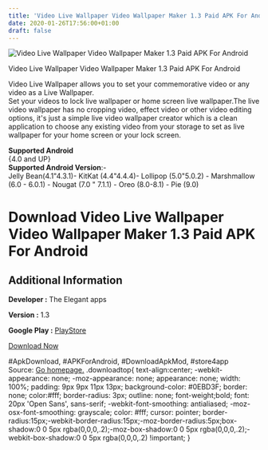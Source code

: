 ```yaml
---
title: 'Video Live Wallpaper Video Wallpaper Maker 1.3 Paid APK For Android'
date: 2020-01-26T17:56:00+01:00
draft: false
---
```


![Video Live Wallpaper Video Wallpaper Maker 1.3 Paid APK For Android](https://i1.wp.com/apkhome.net/wp-content/uploads/2020/01/Video-Live-Wallpaper-Video-Wallpaper-Maker-1.3-Paid.png "Video Live Wallpaper Video Wallpaper Maker 1.3 Paid APK For Android")

  

Video Live Wallpaper Video Wallpaper Maker 1.3 Paid APK For Android

Video Live Wallpaper allows you to set your commemorative video or any video as a Live Wallpaper.  
Set your videos to lock live wallpaper or home screen live wallpaper.The live video wallpaper has no cropping video, effect video or other video editing options, it's just a simple live video wallpaper creator which is a clean application to choose any existing video from your storage to set as live wallpaper for your home screen or your lock screen.

**Supported Android**  
{4.0 and UP}  
**Supported Android Version**:-  
Jelly Bean(4.1"4.3.1)- KitKat (4.4"4.4.4)- Lollipop (5.0"5.0.2) - Marshmallow (6.0 - 6.0.1) - Nougat (7.0 " 7.1.1) - Oreo (8.0-8.1) - Pie (9.0)

Download Video Live Wallpaper Video Wallpaper Maker 1.3 Paid APK For Android
============================================================================

Additional Information
----------------------

**Developer :** The Elegant apps

**Version :** 1.3

**Google Play :** [PlayStore](https://play.google.com/store/apps/details?id=com.light.videolivewallpapers&hl=en)

  

[Download Now](https://store4app.co/post/video-live-wallpaper-video-wallpaper-maker-1-3-paid-apk-for-android_1580042537)

  
#ApkDownload, #APKForAndroid, #DownloadApkMod, #store4app  
Source: [Go homepage.](https://store4app.co/post/video-live-wallpaper-video-wallpaper-maker-1-3-paid-apk-for-android_1580042537) .downloadtop{ text-align:center; -webkit-appearance: none; -moz-appearance: none; appearance: none; width: 100%; padding: 9px 9px 11px 13px; background-color: #0EBD3F; border: none; color:#fff; border-radius: 3px; outline: none; font-weight;bold; font: 20px 'Open Sans', sans-serif; -webkit-font-smoothing: antialiased; -moz-osx-font-smoothing: grayscale; color: #fff; cursor: pointer; border-radius:15px;-webkit-border-radius:15px;-moz-border-radius:5px;box-shadow:0 0 5px rgba(0,0,0,.2);-moz-box-shadow:0 0 5px rgba(0,0,0,.2);-webkit-box-shadow:0 0 5px rgba(0,0,0,.2) !important; }
